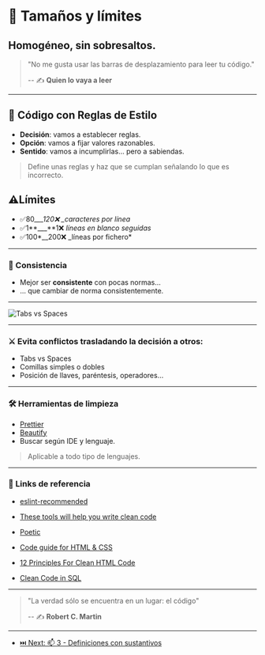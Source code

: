 # 📏 Tamaños y límites

## Homogéneo, sin sobresaltos.

> "No me gusta usar las barras de desplazamiento para leer tu código."
>
> -- ✍️ **Quien lo vaya a leer**

---

## 👕 Código con Reglas de Estilo

- **Decisión**: vamos a establecer reglas.
- **Opción**: vamos a fijar valores razonables.
- **Sentido**: vamos a incumplirlas... pero a sabiendas.

> Define unas reglas y haz que se cumplan señalando lo que es incorrecto.

## ⚠️Límites

- ✅80\__\_\_120❌ \_caracteres por línea_
- ✅1**\_\_\_**1❌ _líneas en blanco seguidas_
- ✅100*\_\_200❌ \_líneas por fichero*

---

### 🔁 Consistencia

- Mejor ser **consistente** con pocas normas...
- ... que cambiar de norma consistentemente.

---

![Tabs vs Spaces](https://github.com/labsademy/cleancodelab/raw/NAME/assets/tabs_vs_spaces.png)

---

### ⚔️ Evita conflictos trasladando la decisión a otros:

- Tabs vs Spaces
- Comillas simples o dobles
- Posición de llaves, paréntesis, operadores...

---

### 🛠 Herramientas de limpieza

- [Prettier](https://prettier.io/)
- [Beautify](https://www.npmjs.com/package/js-beautify)
- Buscar según IDE y lenguaje.

> Aplicable a todo tipo de lenguajes.

---

### 🔗 Links de referencia

- [eslint-recommended](https://github.com/eslint/eslint/blob/master/conf/eslint-recommended.js)

- [These tools will help you write clean code](https://www.freecodecamp.org/news/these-tools-will-help-you-write-clean-code-da4b5401f68e/)

- [Poetic](https://github.com/arianacosta/poetic)

- [Code guide for HTML & CSS](https://codeguide.co/)

- [12 Principles For Clean HTML Code](https://www.smashingmagazine.com/2008/11/12-principles-for-keeping-your-code-clean/)

- [Clean Code in SQL](https://riptutorial.com/sql/topic/9843/clean-code-in-sql)

---

> "La verdad sólo se encuentra en un lugar: el código"
>
> -- ✍️ **Robert C. Martin**

---

- [⏭️ Next: 📫 3 - Definiciones con sustantivos](./3-definiciones_con_sustantivos.md)
